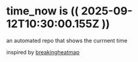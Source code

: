 # time_now is (( 2025-09-12T10:30:00.155Z ))

an automated repo that shows the currnent time

inspired by [breakingheatmap](https://github.com/breakingheatmap/breakingheatmap)
